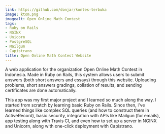 ```yaml
---
link: https://github.com/donjar/kontes-terbuka
image: ktom.png
imagealt: Open Online Math Contest
tags:
- Ruby on Rails
- NGINX
- Unicorn
- PostgreSQL
- Mailgun
- Capistrano
title: Open Online Math Contest Website
---
```

A web application for the organization Open Online Math Contest in Indonesia. Made in Ruby on Rails, this system allows users to submit answers (both short answers and essays) through this website. Uploading problems, short answers gradings, collation of results, and sending certificates are done automatically.

This app was my first major project and I learned so much along the way. I started from scratch by learning basic Ruby on Rails. Since then, I've learned things like complex SQL queries (and how to construct them in ActiveRecord), basic security, integration with APIs like Mailgun (for emails), app testing along with Travis CI, and even how to set up a server in NGINX and Unicorn, along with one-click deployment with Capistrano.
